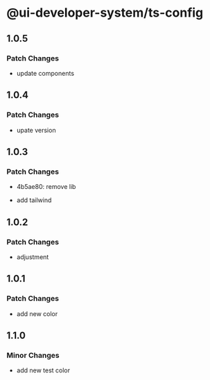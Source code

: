 # @ui-developer-system/ts-config

## 1.0.5

### Patch Changes

- update components

## 1.0.4

### Patch Changes

- upate version

## 1.0.3

### Patch Changes

- 4b5ae80: remove lib
 
- add tailwind
 

## 1.0.2

### Patch Changes

- adjustment

## 1.0.1

### Patch Changes

- add new color

## 1.1.0

### Minor Changes

- add new test color
